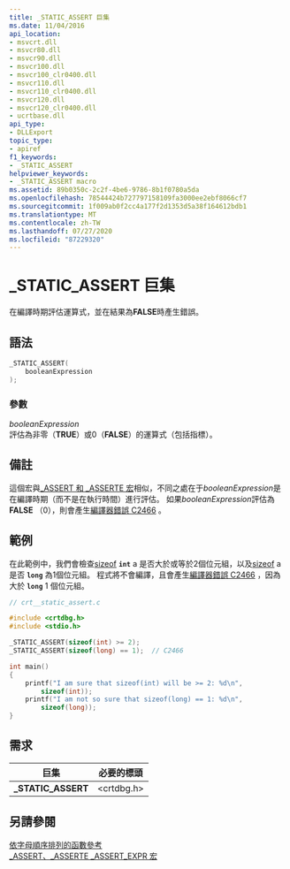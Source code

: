 ```yaml
---
title: _STATIC_ASSERT 巨集
ms.date: 11/04/2016
api_location:
- msvcrt.dll
- msvcr80.dll
- msvcr90.dll
- msvcr100.dll
- msvcr100_clr0400.dll
- msvcr110.dll
- msvcr110_clr0400.dll
- msvcr120.dll
- msvcr120_clr0400.dll
- ucrtbase.dll
api_type:
- DLLExport
topic_type:
- apiref
f1_keywords:
- _STATIC_ASSERT
helpviewer_keywords:
- _STATIC_ASSERT macro
ms.assetid: 89b0350c-2c2f-4be6-9786-8b1f0780a5da
ms.openlocfilehash: 78544424b727797158109fa3000ee2ebf8066cf7
ms.sourcegitcommit: 1f009ab0f2cc4a177f2d1353d5a38f164612bdb1
ms.translationtype: MT
ms.contentlocale: zh-TW
ms.lasthandoff: 07/27/2020
ms.locfileid: "87229320"
---
```

# <a name="_static_assert-macro"></a>_STATIC_ASSERT 巨集

在編譯時期評估運算式，並在結果為**FALSE**時產生錯誤。

## <a name="syntax"></a>語法

```C
_STATIC_ASSERT(
    booleanExpression
);
```

### <a name="parameters"></a>參數

*booleanExpression*<br/>
評估為非零（**TRUE**）或0（**FALSE**）的運算式（包括指標）。

## <a name="remarks"></a>備註

這個宏與[_ASSERT 和 _ASSERTE 宏](assert-asserte-assert-expr-macros.md)相似，不同之處在于*booleanExpression*是在編譯時期（而不是在執行時間）進行評估。 如果*booleanExpression*評估為**FALSE** （0），則會產生[編譯器錯誤 C2466](../../error-messages/compiler-errors-1/compiler-error-c2466.md) 。

## <a name="example"></a>範例

在此範例中，我們會檢查[sizeof](../../c-language/sizeof-operator-c.md) **`int`** a 是否大於或等於2個位元組，以及[sizeof](../../c-language/sizeof-operator-c.md) a 是否 **`long`** 為1個位元組。 程式將不會編譯，且會產生[編譯器錯誤 C2466](../../error-messages/compiler-errors-1/compiler-error-c2466.md) ，因為大於 **`long`** 1 個位元組。

```C
// crt__static_assert.c

#include <crtdbg.h>
#include <stdio.h>

_STATIC_ASSERT(sizeof(int) >= 2);
_STATIC_ASSERT(sizeof(long) == 1);  // C2466

int main()
{
    printf("I am sure that sizeof(int) will be >= 2: %d\n",
        sizeof(int));
    printf("I am not so sure that sizeof(long) == 1: %d\n",
        sizeof(long));
}
```

## <a name="requirements"></a>需求

|巨集|必要的標頭|
|-----------|---------------------|
|**_STATIC_ASSERT**|\<crtdbg.h>|

## <a name="see-also"></a>另請參閱

[依字母順序排列的函數參考](crt-alphabetical-function-reference.md)<br/>
[_ASSERT、_ASSERTE _ASSERT_EXPR 宏](assert-asserte-assert-expr-macros.md)<br/>
